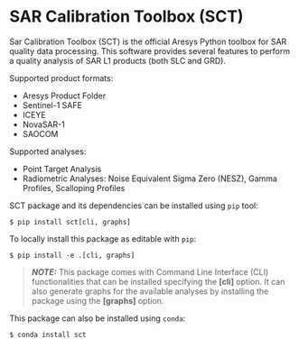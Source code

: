 # SAR Calibration Toolbox (SCT)

Sar Calibration Toolbox (SCT) is the official Aresys Python toolbox for SAR quality data processing.
This software provides several features to perform a quality analysis of SAR L1 products (both SLC and GRD).

Supported product formats:

- Aresys Product Folder
- Sentinel-1 SAFE
- ICEYE
- NovaSAR-1
- SAOCOM

Supported analyses:

- Point Target Analysis
- Radiometric Analyses: Noise Equivalent Sigma Zero (NESZ), Gamma Profiles, Scalloping Profiles

SCT package and its dependencies can be installed using ``pip`` tool:

    $ pip install sct[cli, graphs]

To locally install this package as editable with ``pip``:

    $ pip install -e .[cli, graphs]

> **_NOTE:_**  This package comes with Command Line Interface (CLI) functionalities that can be installed specifying the **[cli]** option. It can also generate graphs for the available analyses by installing the package using the **[graphs]** option.

This package can also be installed using ``conda``:

    $ conda install sct
